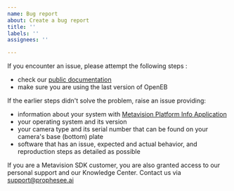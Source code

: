 ```yaml
---
name: Bug report
about: Create a bug report
title: ''
labels: ''
assignees: ''

---
```


If you encounter an issue, please attempt the following steps :
* check our [public documentation](https://docs.prophesee.ai/stable/index.html)
* make sure you are using the last version of OpenEB

If the earlier steps didn't solve the problem, raise an issue providing:
* information about your system with [Metavision Platform Info Application](https://docs.prophesee.ai/stable/metavision_sdk/modules/metavision_hal/samples/platform_info.html)
* your operating system and its version
* your camera type and its serial number that can be found on your camera's base (bottom) plate
* software that has an issue, expected and actual behavior, and reproduction steps as detailed as possible 

If you are a Metavision SDK customer, you are also granted access to our personal support and our Knowledge Center. Contact us via support@prophesee.ai